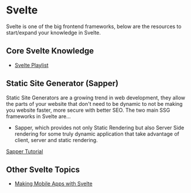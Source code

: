 # Svelte

Svelte is one of the big frontend frameworks, below are the resources to start/expand your knowledge in Svelte.

## Core Svelte Knowledge

- [Svelte Playlist](https://www.youtube.com/playlist?list=PLY6oTPmKnKbZpyj6WhUsjri1Tw_BO-obP)

## Static Site Generator (Sapper)

Static Site Generators are a growing trend in web development, they allow the parts of your website that don't need to be dynamic to not be making you website faster, more secure with better SEO. The two main SSG frameworks in Svelte are...

- Sapper, which provides not only Static Rendering but also Server Side rendering for some truly dynamic application that take advantage of client, server and static rendering.

[Sapper Tutorial](https://www.youtube.com/watch?v=-1hj5O-tQXo&list=PL4cUxeGkcC9gdr4Qhx83gBBcID-KMe-PQ)


## Other Svelte Topics

- [Making Mobile Apps with Svelte](https://www.youtube.com/playlist?list=PLcjHRSem_cvP40LSWcjYcpIiH13MBrxJC)
